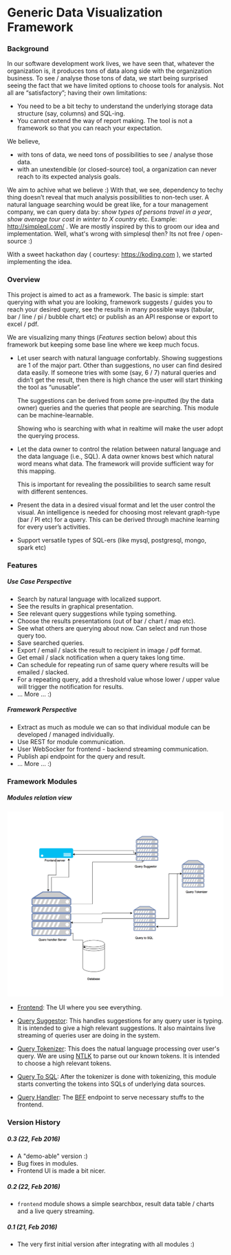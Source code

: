 # Generic Data Visualization Framework

### Background

In our software development work lives, we have seen that, whatever the organization is, it produces tons of data along side with the organization business. To see / analyse those tons of data, we start being surprised seeing the fact that we have limited options to choose tools for analysis. Not all are “satisfactory”; having their own limitations:

- You need to be a bit techy to understand the underlying storage data structure (say, columns) and SQL-ing.
- You cannot extend the way of report making. The tool is not a framework so that you can reach your expectation.

We believe,

- with tons of data, we need tons of possibilities to see / analyse those data.
- with an unextendible (or closed-source) tool, a organization can never reach to its expected analysis goals.

We aim to achive what we believe :) With that, we see, dependency to techy thing doesn’t reveal that much analysis possibilities to non-tech user. A natural language searching would be great like, for a tour management company, we can query data by: _show types of persons travel in a year_, _show average tour cost in winter to X country_ etc. Example: http://simpleql.com/ . We are mostly inspired by this to groom our idea and implementation. Well, what's wrong with simplesql then? Its not free / open-source :)

With a sweet hackathon day ( courtesy: https://koding.com ), we started implementing the idea.

### Overview

This project is aimed to act as a framework. The basic is simple: start querying with what you are looking, framework suggests / guides you to reach your desired query, see the results in many possible ways (tabular, bar / line / pi / bubble chart etc) or publish as an API response or export to excel / pdf.

We are visualizing many things (*Features* section below) about this framework but keeping some base line where we keep much focus.

- Let user search with natural language confortably. Showing suggestions are 1 of the major part. Other than suggestions, no user can find desired data easily. If someone tries with some (say, 6 / 7) natural queries and didn’t get the result, then there is high chance the user will start thinking the tool as “unusable”.

  The suggestions can be derived from some pre-inputted (by the data owner) queries and the queries that people are searching. This module can be machine-learnable.

  Showing who is searching with what in realtime will make the user adopt the querying process.

- Let the data owner to control the relation between natural language and the data language (i.e., SQL). A data owner knows best which natural word means what data. The framework will provide sufficient way for this mapping.

  This is important for revealing the possibilities to search same result with different sentences.

- Present the data in a desired visual format and let the user control the visual. An intelligence is needed for choosing most relevant graph-type (bar / PI etc) for a query. This can be derived through machine learning for every user’s activities.

- Support versatile types of SQL-ers (like mysql, postgresql, mongo, spark etc)

### Features

##### Use Case Perspective

- Search by natural language with localized support.
- See the results in graphical presentation.
- See relevant query suggestions while typing something.
- Choose the results presentations (out of bar / chart / map etc).
- See what others are querying about now. Can select and run those query too.
- Save searched queries.
- Export / email / slack the result to recipient in image / pdf format.
- Get email / slack notification when a query takes long time.
- Can schedule for repeating run of same query where results will be emailed / slacked.
- For a repeating query, add a threshold value whose lower / upper value will trigger the notification for results.
- ... More ... :)

##### Framework Perspective

- Extract as much as module we can so that individual module can be developed / managed individually.
- Use REST for module communication.
- User WebSocker for frontend - backend streaming communication.
- Publish api endpoint for the query and result.
- ... More ... :)

### Framework Modules

##### Modules relation view
![module-relation-view.png](https://raw.githubusercontent.com/afsaruddin/generic-data-visualization-framework/develop/doc/modules.png)

- [Frontend](frontend/README.md): The UI where you see everything.

- [Query Suggestor](query-suggestor/README.md): This handles suggestions for any query user is typing. It is intended to give a high relevant suggestions. It also maintains live streaming of queries user are doing in the system.

- [Query Tokenizer](query-tokenizer/README.md): This does the natual language processing over user's query. We are using [NTLK](http://www.nltk.org) to parse out our known tokens. It is intended to choose a high relevant tokens.

- [Query To SQL](querytoken-to-sql/README.md): After the tokenizer is done with tokenizing, this module starts converting the tokens into SQLs of underlying data sources.

- [Query Handler](query-handler/README.md): The [BFF](http://samnewman.io/patterns/architectural/bff/) endpoint to serve necessary stuffs to the frontend.

### Version History

##### 0.3 (22, Feb 2016)

- A "demo-able" version :)
- Bug fixes in modules.
- Frontend UI is made a bit nicer.

##### 0.2 (22, Feb 2016)

- `frontend` module shows a simple searchbox, result data table / charts and a live query streaming.

##### 0.1 (21, Feb 2016)

- The very first initial version after integrating with all modules :)

